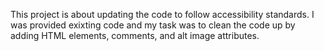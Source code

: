 This project is about updating the code to follow accessibility standards. I was provided exixting code and my task was to clean the code up by adding HTML elements, comments, and alt image attributes.